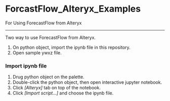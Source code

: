# ForcastFlow_Alteryx_Examples
For Using ForecastFlow from Alteryx

***
Two way to use ForecastFlow from Alteryx.
1. On python object, import the ipynb file in this repository.
1. Open sample ywxz file.

### Import ipynb file
1. Drug python object on the palette.
1. Double-click the python object, then open interactive jupyter notebook.
1. Click *[Alteryx]* tab on top of the notebook.
1. Click *[Import script...]* and choose the ipynb file.